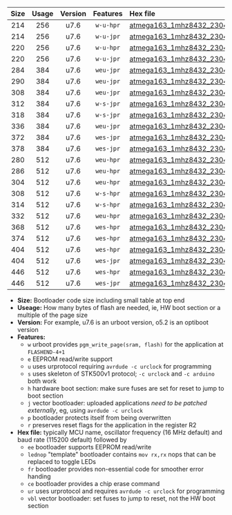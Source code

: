 |Size|Usage|Version|Features|Hex file|
|:-:|:-:|:-:|:-:|:--|
|214|256|u7.6|`w-u-hpr`|[atmega163_1mhz8432_230400bps_ur.hex](https://raw.githubusercontent.com/stefanrueger/urboot/main/atmega163_1mhz8432_230400bps_ur.hex)|
|214|256|u7.6|`w-u-jpr`|[atmega163_1mhz8432_230400bps_ur_vbl.hex](https://raw.githubusercontent.com/stefanrueger/urboot/main/atmega163_1mhz8432_230400bps_ur_vbl.hex)|
|220|256|u7.6|`w-u-hpr`|[atmega163_1mhz8432_230400bps_lednop_ur.hex](https://raw.githubusercontent.com/stefanrueger/urboot/main/atmega163_1mhz8432_230400bps_lednop_ur.hex)|
|220|256|u7.6|`w-u-jpr`|[atmega163_1mhz8432_230400bps_lednop_ur_vbl.hex](https://raw.githubusercontent.com/stefanrueger/urboot/main/atmega163_1mhz8432_230400bps_lednop_ur_vbl.hex)|
|284|384|u7.6|`weu-jpr`|[atmega163_1mhz8432_230400bps_ee_ur_vbl.hex](https://raw.githubusercontent.com/stefanrueger/urboot/main/atmega163_1mhz8432_230400bps_ee_ur_vbl.hex)|
|290|384|u7.6|`weu-jpr`|[atmega163_1mhz8432_230400bps_ee_lednop_ur_vbl.hex](https://raw.githubusercontent.com/stefanrueger/urboot/main/atmega163_1mhz8432_230400bps_ee_lednop_ur_vbl.hex)|
|308|384|u7.6|`weu-jpr`|[atmega163_1mhz8432_230400bps_ee_lednop_fr_ur_vbl.hex](https://raw.githubusercontent.com/stefanrueger/urboot/main/atmega163_1mhz8432_230400bps_ee_lednop_fr_ur_vbl.hex)|
|312|384|u7.6|`w-s-jpr`|[atmega163_1mhz8432_230400bps_vbl.hex](https://raw.githubusercontent.com/stefanrueger/urboot/main/atmega163_1mhz8432_230400bps_vbl.hex)|
|318|384|u7.6|`w-s-jpr`|[atmega163_1mhz8432_230400bps_lednop_vbl.hex](https://raw.githubusercontent.com/stefanrueger/urboot/main/atmega163_1mhz8432_230400bps_lednop_vbl.hex)|
|336|384|u7.6|`weu-jpr`|[atmega163_1mhz8432_230400bps_ee_lednop_fr_ce_ur_vbl.hex](https://raw.githubusercontent.com/stefanrueger/urboot/main/atmega163_1mhz8432_230400bps_ee_lednop_fr_ce_ur_vbl.hex)|
|372|384|u7.6|`wes-jpr`|[atmega163_1mhz8432_230400bps_ee_vbl.hex](https://raw.githubusercontent.com/stefanrueger/urboot/main/atmega163_1mhz8432_230400bps_ee_vbl.hex)|
|378|384|u7.6|`wes-jpr`|[atmega163_1mhz8432_230400bps_ee_lednop_vbl.hex](https://raw.githubusercontent.com/stefanrueger/urboot/main/atmega163_1mhz8432_230400bps_ee_lednop_vbl.hex)|
|280|512|u7.6|`weu-hpr`|[atmega163_1mhz8432_230400bps_ee_ur.hex](https://raw.githubusercontent.com/stefanrueger/urboot/main/atmega163_1mhz8432_230400bps_ee_ur.hex)|
|286|512|u7.6|`weu-hpr`|[atmega163_1mhz8432_230400bps_ee_lednop_ur.hex](https://raw.githubusercontent.com/stefanrueger/urboot/main/atmega163_1mhz8432_230400bps_ee_lednop_ur.hex)|
|304|512|u7.6|`weu-hpr`|[atmega163_1mhz8432_230400bps_ee_lednop_fr_ur.hex](https://raw.githubusercontent.com/stefanrueger/urboot/main/atmega163_1mhz8432_230400bps_ee_lednop_fr_ur.hex)|
|308|512|u7.6|`w-s-hpr`|[atmega163_1mhz8432_230400bps.hex](https://raw.githubusercontent.com/stefanrueger/urboot/main/atmega163_1mhz8432_230400bps.hex)|
|314|512|u7.6|`w-s-hpr`|[atmega163_1mhz8432_230400bps_lednop.hex](https://raw.githubusercontent.com/stefanrueger/urboot/main/atmega163_1mhz8432_230400bps_lednop.hex)|
|332|512|u7.6|`weu-hpr`|[atmega163_1mhz8432_230400bps_ee_lednop_fr_ce_ur.hex](https://raw.githubusercontent.com/stefanrueger/urboot/main/atmega163_1mhz8432_230400bps_ee_lednop_fr_ce_ur.hex)|
|368|512|u7.6|`wes-hpr`|[atmega163_1mhz8432_230400bps_ee.hex](https://raw.githubusercontent.com/stefanrueger/urboot/main/atmega163_1mhz8432_230400bps_ee.hex)|
|374|512|u7.6|`wes-hpr`|[atmega163_1mhz8432_230400bps_ee_lednop.hex](https://raw.githubusercontent.com/stefanrueger/urboot/main/atmega163_1mhz8432_230400bps_ee_lednop.hex)|
|404|512|u7.6|`wes-hpr`|[atmega163_1mhz8432_230400bps_ee_lednop_fr.hex](https://raw.githubusercontent.com/stefanrueger/urboot/main/atmega163_1mhz8432_230400bps_ee_lednop_fr.hex)|
|404|512|u7.6|`wes-jpr`|[atmega163_1mhz8432_230400bps_ee_lednop_fr_vbl.hex](https://raw.githubusercontent.com/stefanrueger/urboot/main/atmega163_1mhz8432_230400bps_ee_lednop_fr_vbl.hex)|
|446|512|u7.6|`wes-hpr`|[atmega163_1mhz8432_230400bps_ee_lednop_fr_ce.hex](https://raw.githubusercontent.com/stefanrueger/urboot/main/atmega163_1mhz8432_230400bps_ee_lednop_fr_ce.hex)|
|446|512|u7.6|`wes-jpr`|[atmega163_1mhz8432_230400bps_ee_lednop_fr_ce_vbl.hex](https://raw.githubusercontent.com/stefanrueger/urboot/main/atmega163_1mhz8432_230400bps_ee_lednop_fr_ce_vbl.hex)|

- **Size:** Bootloader code size including small table at top end
- **Useage:** How many bytes of flash are needed, ie, HW boot section or a multiple of the page size
- **Version:** For example, u7.6 is an urboot version, o5.2 is an optiboot version
- **Features:**
  + `w` urboot provides `pgm_write_page(sram, flash)` for the application at `FLASHEND-4+1`
  + `e` EEPROM read/write support
  + `u` uses urprotocol requiring `avrdude -c urclock` for programming
  + `s` uses skeleton of STK500v1 protocol; `-c urclock` and `-c arduino` both work
  + `h` hardware boot section: make sure fuses are set for reset to jump to boot section
  + `j` vector bootloader: uploaded applications *need to be patched externally*, eg, using `avrdude -c urclock`
  + `p` bootloader protects itself from being overwritten
  + `r` preserves reset flags for the application in the register R2
- **Hex file:** typically MCU name, oscillator frequency (16 MHz default) and baud rate (115200 default) followed by
  + `ee` bootloader supports EEPROM read/write
  + `lednop` "template" bootloader contains `mov rx,rx` nops that can be replaced to toggle LEDs
  + `fr` bootloader provides non-essential code for smoother error handing
  + `ce` bootloader provides a chip erase command
  + `ur` uses urprotocol and requires `avrdude -c urclock` for programming
  + `vbl` vector bootloader: set fuses to jump to reset, not the HW boot section
